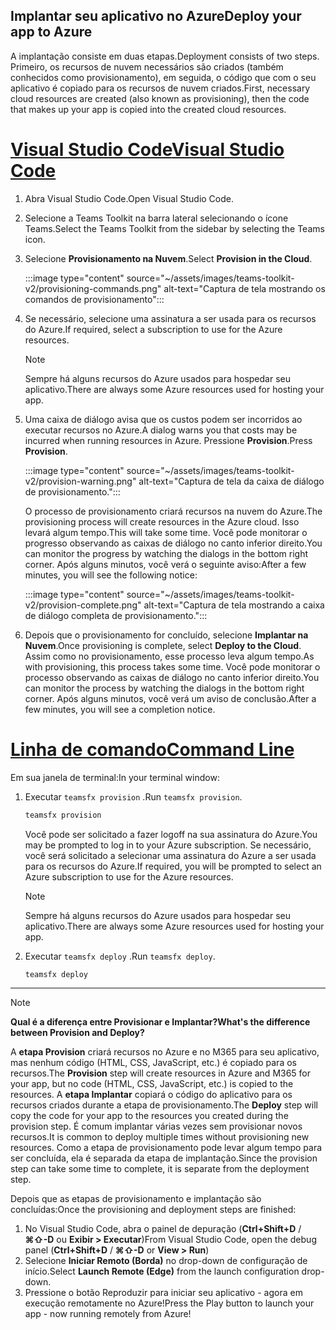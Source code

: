 ## <a name="deploy-your-app-to-azure"></a><span data-ttu-id="3a8ac-101">Implantar seu aplicativo no Azure</span><span class="sxs-lookup"><span data-stu-id="3a8ac-101">Deploy your app to Azure</span></span>

<span data-ttu-id="3a8ac-102">A implantação consiste em duas etapas.</span><span class="sxs-lookup"><span data-stu-id="3a8ac-102">Deployment consists of two steps.</span></span>  <span data-ttu-id="3a8ac-103">Primeiro, os recursos de nuvem necessários são criados (também conhecidos como provisionamento), em seguida, o código que com o seu aplicativo é copiado para os recursos de nuvem criados.</span><span class="sxs-lookup"><span data-stu-id="3a8ac-103">First, necessary cloud resources are created (also known as provisioning), then the code that makes up your app is copied into the created cloud resources.</span></span>

# <a name="visual-studio-code"></a>[<span data-ttu-id="3a8ac-104">Visual Studio Code</span><span class="sxs-lookup"><span data-stu-id="3a8ac-104">Visual Studio Code</span></span>](#tab/vscode)

1. <span data-ttu-id="3a8ac-105">Abra Visual Studio Code.</span><span class="sxs-lookup"><span data-stu-id="3a8ac-105">Open Visual Studio Code.</span></span>
1. <span data-ttu-id="3a8ac-106">Selecione a Teams Toolkit na barra lateral selecionando o ícone Teams.</span><span class="sxs-lookup"><span data-stu-id="3a8ac-106">Select the Teams Toolkit from the sidebar by selecting the Teams icon.</span></span>
1. <span data-ttu-id="3a8ac-107">Selecione **Provisionamento na Nuvem**.</span><span class="sxs-lookup"><span data-stu-id="3a8ac-107">Select **Provision in the Cloud**.</span></span>

   :::image type="content" source="~/assets/images/teams-toolkit-v2/provisioning-commands.png" alt-text="Captura de tela mostrando os comandos de provisionamento":::

1. <span data-ttu-id="3a8ac-109">Se necessário, selecione uma assinatura a ser usada para os recursos do Azure.</span><span class="sxs-lookup"><span data-stu-id="3a8ac-109">If required, select a subscription to use for the Azure resources.</span></span>

   > [!NOTE]
   > <span data-ttu-id="3a8ac-110">Sempre há alguns recursos do Azure usados para hospedar seu aplicativo.</span><span class="sxs-lookup"><span data-stu-id="3a8ac-110">There are always some Azure resources used for hosting your app.</span></span>

1. <span data-ttu-id="3a8ac-111">Uma caixa de diálogo avisa que os custos podem ser incorridos ao executar recursos no Azure.</span><span class="sxs-lookup"><span data-stu-id="3a8ac-111">A dialog warns you that costs may be incurred when running resources in Azure.</span></span>  <span data-ttu-id="3a8ac-112">Pressione **Provision**.</span><span class="sxs-lookup"><span data-stu-id="3a8ac-112">Press **Provision**.</span></span>

   :::image type="content" source="~/assets/images/teams-toolkit-v2/provision-warning.png" alt-text="Captura de tela da caixa de diálogo de provisionamento.":::

   <span data-ttu-id="3a8ac-114">O processo de provisionamento criará recursos na nuvem do Azure.</span><span class="sxs-lookup"><span data-stu-id="3a8ac-114">The provisioning process will create resources in the Azure cloud.</span></span>  <span data-ttu-id="3a8ac-115">Isso levará algum tempo.</span><span class="sxs-lookup"><span data-stu-id="3a8ac-115">This will take some time.</span></span>  <span data-ttu-id="3a8ac-116">Você pode monitorar o progresso observando as caixas de diálogo no canto inferior direito.</span><span class="sxs-lookup"><span data-stu-id="3a8ac-116">You can monitor the progress by watching the dialogs in the bottom right corner.</span></span>  <span data-ttu-id="3a8ac-117">Após alguns minutos, você verá o seguinte aviso:</span><span class="sxs-lookup"><span data-stu-id="3a8ac-117">After a few minutes, you will see the following notice:</span></span>

   :::image type="content" source="~/assets/images/teams-toolkit-v2/provision-complete.png" alt-text="Captura de tela mostrando a caixa de diálogo completa de provisionamento.":::

1. <span data-ttu-id="3a8ac-119">Depois que o provisionamento for concluído, selecione **Implantar na Nuvem**.</span><span class="sxs-lookup"><span data-stu-id="3a8ac-119">Once provisioning is complete, select **Deploy to the Cloud**.</span></span>  <span data-ttu-id="3a8ac-120">Assim como no provisionamento, esse processo leva algum tempo.</span><span class="sxs-lookup"><span data-stu-id="3a8ac-120">As with provisioning, this process takes some time.</span></span>  <span data-ttu-id="3a8ac-121">Você pode monitorar o processo observando as caixas de diálogo no canto inferior direito.</span><span class="sxs-lookup"><span data-stu-id="3a8ac-121">You can monitor the process by watching the dialogs in the bottom right corner.</span></span> <span data-ttu-id="3a8ac-122">Após alguns minutos, você verá um aviso de conclusão.</span><span class="sxs-lookup"><span data-stu-id="3a8ac-122">After a few minutes, you will see a completion notice.</span></span>

# <a name="command-line"></a>[<span data-ttu-id="3a8ac-123">Linha de comando</span><span class="sxs-lookup"><span data-stu-id="3a8ac-123">Command Line</span></span>](#tab/cli)

<span data-ttu-id="3a8ac-124">Em sua janela de terminal:</span><span class="sxs-lookup"><span data-stu-id="3a8ac-124">In your terminal window:</span></span>

1. <span data-ttu-id="3a8ac-125">Executar `teamsfx provision` .</span><span class="sxs-lookup"><span data-stu-id="3a8ac-125">Run `teamsfx provision`.</span></span>

   ``` bash
   teamsfx provision
   ```

   <span data-ttu-id="3a8ac-126">Você pode ser solicitado a fazer logoff na sua assinatura do Azure.</span><span class="sxs-lookup"><span data-stu-id="3a8ac-126">You may be prompted to log in to your Azure subscription.</span></span>  <span data-ttu-id="3a8ac-127">Se necessário, você será solicitado a selecionar uma assinatura do Azure a ser usada para os recursos do Azure.</span><span class="sxs-lookup"><span data-stu-id="3a8ac-127">If required, you will be prompted to select an Azure subscription to use for the Azure resources.</span></span>

   > [!NOTE]
   > <span data-ttu-id="3a8ac-128">Sempre há alguns recursos do Azure usados para hospedar seu aplicativo.</span><span class="sxs-lookup"><span data-stu-id="3a8ac-128">There are always some Azure resources used for hosting your app.</span></span>

1. <span data-ttu-id="3a8ac-129">Executar `teamsfx deploy` .</span><span class="sxs-lookup"><span data-stu-id="3a8ac-129">Run `teamsfx deploy`.</span></span>

   ``` bash
   teamsfx deploy
   ```

---

> [!NOTE]
> <span data-ttu-id="3a8ac-130">**Qual é a diferença entre Provisionar e Implantar?**</span><span class="sxs-lookup"><span data-stu-id="3a8ac-130">**What's the difference between Provision and Deploy?**</span></span>
>
> <span data-ttu-id="3a8ac-131">A **etapa Provision** criará recursos no Azure e no M365 para seu aplicativo, mas nenhum código (HTML, CSS, JavaScript, etc.) é copiado para os recursos.</span><span class="sxs-lookup"><span data-stu-id="3a8ac-131">The **Provision** step will create resources in Azure and M365 for your app, but no code (HTML, CSS, JavaScript, etc.) is copied to the resources.</span></span>  <span data-ttu-id="3a8ac-132">A **etapa Implantar** copiará o código do aplicativo para os recursos criados durante a etapa de provisionamento.</span><span class="sxs-lookup"><span data-stu-id="3a8ac-132">The **Deploy** step will copy the code for your app to the resources you created during the provision step.</span></span>  <span data-ttu-id="3a8ac-133">É comum implantar várias vezes sem provisionar novos recursos.</span><span class="sxs-lookup"><span data-stu-id="3a8ac-133">It is common to deploy multiple times without provisioning new resources.</span></span> <span data-ttu-id="3a8ac-134">Como a etapa de provisionamento pode levar algum tempo para ser concluída, ela é separada da etapa de implantação.</span><span class="sxs-lookup"><span data-stu-id="3a8ac-134">Since the provision step can take some time to complete, it is separate from the deployment step.</span></span>

<span data-ttu-id="3a8ac-135">Depois que as etapas de provisionamento e implantação são concluídas:</span><span class="sxs-lookup"><span data-stu-id="3a8ac-135">Once the provisioning and deployment steps are finished:</span></span>

1. <span data-ttu-id="3a8ac-136">No Visual Studio Code, abra o painel de depuração (**Ctrl+Shift+D**  /  **⌘⇧-D** ou **Exibir > Executar**)</span><span class="sxs-lookup"><span data-stu-id="3a8ac-136">From Visual Studio Code, open the debug panel (**Ctrl+Shift+D** / **⌘⇧-D** or **View > Run**)</span></span>
1. <span data-ttu-id="3a8ac-137">Selecione **Iniciar Remoto (Borda)** no drop-down de configuração de início.</span><span class="sxs-lookup"><span data-stu-id="3a8ac-137">Select **Launch Remote (Edge)** from the launch configuration drop-down.</span></span>
1. <span data-ttu-id="3a8ac-138">Pressione o botão Reproduzir para iniciar seu aplicativo - agora em execução remotamente no Azure!</span><span class="sxs-lookup"><span data-stu-id="3a8ac-138">Press the Play button to launch your app - now running remotely from Azure!</span></span>
